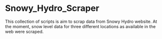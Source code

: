# Snowy_Hydro_Scraper

This collection of scripts is aim to scrap data from Snowy Hydro website. At the moment, snow level data for three different locations as available in the web were scraped. 

